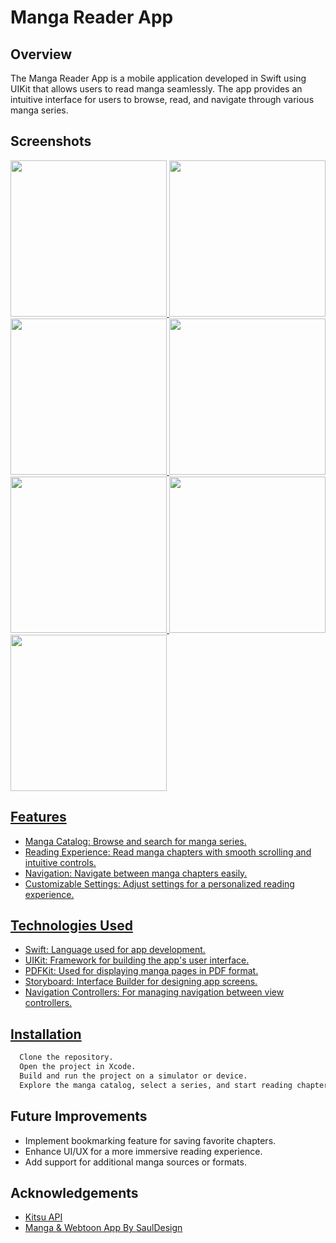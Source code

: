 # Manga Reader App

## Overview
The Manga Reader App is a mobile application developed in Swift using UIKit that allows users to read manga seamlessly. The app provides an intuitive interface for users to browse, read, and navigate through various manga series.

## Screenshots

<a href="https://imgur.com/IvD3w1L"> <img src="https://i.imgur.com/EMCT8vE.png" width="250" /> <img src="https://i.imgur.com/gSxbZ9S.png" width="250" /> <img src="https://i.imgur.com/6eIxMWZ.png" width="250" /> <a href="https://imgur.com/IvD3w1L"> <img src="https://i.imgur.com/ZWBI2d4.png" width="250" /> <a href="https://imgur.com/IvD3w1L"> <img src="https://i.imgur.com/8icLwul.png" width="250" /> <a href="https://imgur.com/IvD3w1L"> <img src="https://i.imgur.com/HNcPCGn.png" width="250"/></a> <a href="https://imgur.com/0X4AeJ6"></a> <img src="https://i.imgur.com/ggEGUDI.png" width="250" /></a><a href="https://imgur.com/S8h1mkO">


## Features
- Manga Catalog: Browse and search for manga series.
- Reading Experience: Read manga chapters with smooth scrolling and intuitive controls.
- Navigation: Navigate between manga chapters easily.
- Customizable Settings: Adjust settings for a personalized reading experience.



## Technologies Used
- Swift: Language used for app development.
- UIKit: Framework for building the app's user interface.
- PDFKit: Used for displaying manga pages in PDF format.
- Storyboard: Interface Builder for designing app screens.
- Navigation Controllers: For managing navigation between view controllers.

## Installation

```bash
  Clone the repository.
  Open the project in Xcode.
  Build and run the project on a simulator or device.
  Explore the manga catalog, select a series, and start reading chapters.
```
## Future Improvements
- Implement bookmarking feature for saving favorite chapters.
- Enhance UI/UX for a more immersive reading experience.
- Add support for additional manga sources or formats.
## Acknowledgements
 - [Kitsu API](https://kitsu.docs.apiary.io/#reference/groups/group-members/delete-resource)
 - [Manga & Webtoon App By SaulDesign](https://www.figma.com/community/file/1178648400060263277/manga-webtoon-app)

